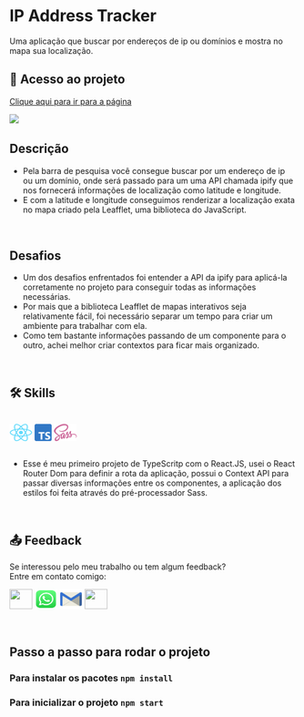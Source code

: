 # IP Address Tracker
Uma aplicação que buscar por endereços de ip ou domínios e mostra no mapa sua localização. 
 
## 🔗 Acesso ao projeto
<a href="https://ip-address-tracker-jhonyfreitasdev.vercel.app">Clique aqui para ir para a página</a>

[<img src="src/assets/gifs/tela.gif">](https://ip-address-tracker-jhonyfreitasdev.vercel.app)

## Descrição 
- Pela barra de pesquisa você consegue buscar por um endereço de ip ou um domínio, onde será passado para um uma API chamada ipify que nos fornecerá informações de localização como latitude e longitude.
- E com a latitude e longitude conseguimos renderizar a localização exata no mapa criado pela Leafflet, uma biblioteca do JavaScript.
<br/>

## Desafios
- Um dos desafios enfrentados foi entender a API da ipify para aplicá-la corretamente no projeto para conseguir todas as informações necessárias.
- Por mais que a biblioteca Leafflet de mapas interativos seja relativamente fácil, foi necessário separar um tempo para criar um ambiente para trabalhar com ela.
- Como tem bastante informações passando de um componente para o outro, achei melhor criar contextos para ficar mais organizado. 
<br/>

## 🛠 Skills
<div style="display: inline_block"><br>
  <img align="center" alt="React" height="30" width="40" src="src/assets/icons/icon-react.png">
  <img align="center" alt="TypeScript" height="30" width="30" src="src/assets/icons/icon-ts.png">
  <img align="center" alt="Sass" height="30" width="40" src="src/assets/icons/icon-sass.png">
</div><br/>

- Esse é meu primeiro projeto de TypeScritp com o React.JS, usei o React Router Dom para definir a rota da aplicação, possui o Context API para passar diversas informações entre os componentes, a aplicação dos estilos foi feita através do pré-processador Sass.
<br/>

## 📤 Feedback
Se interessou pelo meu trabalho ou tem algum feedback? <br/> 
Entre em contato comigo:
<br/>
 
<p align="left"> 
 <a href="https://www.linkedin.com/in/jhony-freitas/" target="_blank" rel="noreferrer"><img src="https://raw.githubusercontent.com/danielcranney/readme-generator/main/public/icons/socials/linkedin.svg" width="40" height="35" /></a>
 <a href ="https://api.whatsapp.com/send?phone=5511948127577&text" target="_blank" rel="noreferrer"><img src="./src/assets/icons/icon-whatsapp.png" width="40" height="35" /></a>
 <a href ="mailto:jhony00._@hotmail.com" target="_blank" rel="noreferrer"><img src="src/assets/icons/icon-mail.png" width="40" height="35" /></a>
 <a href="https://discord.com/users/jhonyFreitas#1359" target="_blank" rel="noreferrer"><img src="https://raw.githubusercontent.com/danielcranney/readme-generator/main/public/icons/socials/discord.svg" width="40" height="35" /></a> 

 </p>
<br/>

## Passo a passo para rodar o projeto

### Para instalar os pacotes `npm install`

### Para inicializar o projeto `npm start`
